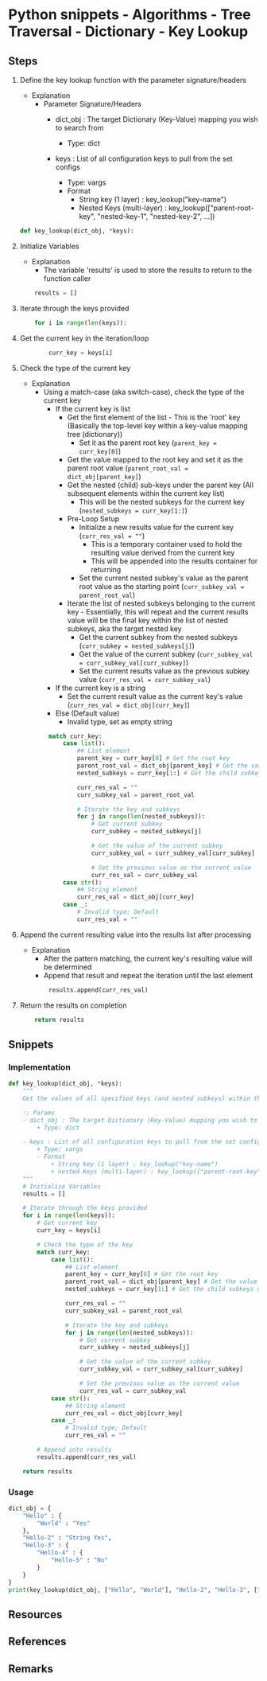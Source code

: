 # Python snippets - Algorithms - Tree Traversal - Dictionary - Key Lookup

## Steps
1. Define the key lookup function with the parameter signature/headers
    - Explanation
        - Parameter Signature/Headers
            - dict_obj : The target Dictionary (Key-Value) mapping you wish to search from
                + Type: dict

            - keys : List of all configuration keys to pull from the set configs
                + Type: vargs
                - Format
                    + String key (1 layer) : key_lookup("key-name")
                    + Nested Keys (multi-layer) : key_lookup(["parent-root-key", "nested-key-1", "nested-key-2", ...])
    ```python
    def key_lookup(dict_obj, *keys):
    ```

2. Initialize Variables
    - Explanation
        + The variable 'results' is used to store the results to return to the function caller
    ```python
        results = []
    ```

3. Iterate through the keys provided
    ```python
        for i in range(len(keys)):
    ```

4. Get the current key in the iteration/loop
    ```python
            curr_key = keys[i]
    ```

5. Check the type of the current key
    - Explanation
        - Using a match-case (aka switch-case), check the type of the current key
            - If the current key is list
                - Get the first element of the list - This is the 'root' key (Basically the top-level key within a key-value mapping tree (dictionary))
                    + Set it as the parent root key (`parent_key = curr_key[0]`)
                + Get the value mapped to the root key and set it as the parent root value (`parent_root_val = dict_obj[parent_key]`)
                - Get the nested (child) sub-keys under the parent key (All subsequent elements within the current key list)
                    + This will be the nested subkeys for the current key (`nested_subkeys = curr_key[1:]`)
                - Pre-Loop Setup
                    - Initialize a new results value for the current key (`curr_res_val = ""`)
                        + This is a temporary container used to hold the resulting value derived from the current key
                        + This will be appended into the results container for returning
                    + Set the current nested subkey's value as the parent root value as the starting point (`curr_subkey_val = parent_root_val`)
                - Iterate the list of nested subkeys belonging to the current key - Essentially, this will repeat and the current results value will be the final key within the list of nested subkeys, aka the target nested key
                    + Get the current subkey from the nested subkeys (`curr_subkey = nested_subkeys[j]`)
                    + Get the value of the current subkey (`curr_subkey_val = curr_subkey_val[curr_subkey]`)
                    + Set the current results value as the previous subkey value (`curr_res_val = curr_subkey_val`)
            - If the current key is a string
                + Set the current result value as the current key's value (`curr_res_val = dict_obj[curr_key]`)
            - Else (Default value)
                + Invalid type, set as empty string
    ```python
            match curr_key:
                case list():
                    ## List element
                    parent_key = curr_key[0] # Get the root key
                    parent_root_val = dict_obj[parent_key] # Get the value mapped to the root key
                    nested_subkeys = curr_key[1:] # Get the child subkeys under the parent key

                    curr_res_val = ""
                    curr_subkey_val = parent_root_val

                    # Iterate the key and subkeys
                    for j in range(len(nested_subkeys)):
                        # Get current subkey
                        curr_subkey = nested_subkeys[j]

                        # Get the value of the current subkey
                        curr_subkey_val = curr_subkey_val[curr_subkey]

                        # Set the previous value as the current value
                        curr_res_val = curr_subkey_val
                case str():
                    ## String element
                    curr_res_val = dict_obj[curr_key]
                case _:
                    # Invalid type; Default
                    curr_res_val = ""
    ```

6. Append the current resulting value into the results list after processing
    - Explanation
        + After the pattern matching, the current key's resulting value will be determined
        + Append that result and repeat the iteration until the last element
    ```python
            results.append(curr_res_val)
    ```

7. Return the results on completion
    ```python
        return results
    ```

## Snippets

### Implementation
```python
def key_lookup(dict_obj, *keys):
    """
    Get the values of all specified keys (and nested subkeys) within the provided dictionary (Key-Value mapping; aka HashMap, Map, Table, Associative Array)

    :: Params
    - dict_obj : The target Dictionary (Key-Value) mapping you wish to search from
        + Type: dict

    - keys : List of all configuration keys to pull from the set configs
        + Type: vargs
        - Format
            + String key (1 layer) : key_lookup("key-name")
            + nested Keys (multi-layer) : key_lookup(["parent-root-key", "nested-key-1", "nested-key-2", ...])
    """
    # Initialize Variables
    results = []

    # Iterate through the keys provided
    for i in range(len(keys)):
        # Get current key
        curr_key = keys[i]

        # Check the type of the key
        match curr_key:
            case list():
                ## List element
                parent_key = curr_key[0] # Get the root key
                parent_root_val = dict_obj[parent_key] # Get the value mapped to the root key
                nested_subkeys = curr_key[1:] # Get the child subkeys under the parent key

                curr_res_val = ""
                curr_subkey_val = parent_root_val

                # Iterate the key and subkeys
                for j in range(len(nested_subkeys)):
                    # Get current subkey
                    curr_subkey = nested_subkeys[j]

                    # Get the value of the current subkey
                    curr_subkey_val = curr_subkey_val[curr_subkey]

                    # Set the previous value as the current value
                    curr_res_val = curr_subkey_val
            case str():
                ## String element
                curr_res_val = dict_obj[curr_key]
            case _:
                # Invalid type; Default
                curr_res_val = ""

        # Append into results
        results.append(curr_res_val)

    return results
```

### Usage

```python
dict_obj = {
    "Hello" : {
        "World" : "Yes"
    },
    "Hello-2" : "String Yes",
    "Hello-3" : {
        "Hello-4" : {
            "Hello-5" : "No"
        }
    }
}
print(key_lookup(dict_obj, ["Hello", "World"], "Hello-2", "Hello-3", ["Hello-3", "Hello-4", "Hello-5"]))
```

## Resources

## References

## Remarks


